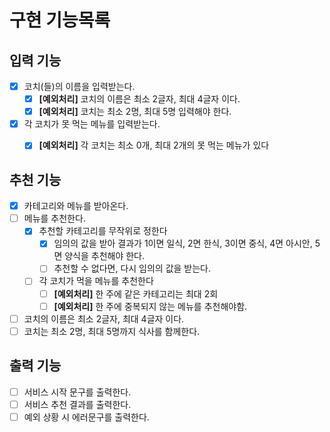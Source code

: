 # 구현 기능목록

## 입력 기능
- [x] 코치(들)의 이름을 입력받는다.
  - [x] **[예외처리]** 코치의 이름은 최소 2글자, 최대 4글자 이다.
  - [x] **[예외처리]** 코치는 최소 2명, 최대 5명 입력해야 한다.
- [x] 각 코치가 못 먹는 메뉴를 입력받는다.
  - [x] **[예외처리]** 각 코치는 최소 0개, 최대 2개의 못 먹는 메뉴가 있다
  

## 추천 기능
- [x] 카테고리와 메뉴를 받아온다.
- [ ] 메뉴를 추천한다.
  - [x] 추천할 카테고리를 무작위로 정한다
    - [x] 임의의 값을 받아 결과가 1이면 일식, 2면 한식, 3이면 중식, 4면 아시안, 5면 양식을 추천해야 한다.
    - [ ] 추천할 수 없다면, 다시 임의의 값을 받는다.
  - [ ] 각 코치가 먹을 메뉴를 추천한다
    - [ ] **[예외처리]** 한 주에 같은 카테고리는 최대 2회
    - [ ] **[예외처리]** 한 주에 중복되지 않는 메뉴를 추천해야함.

- [ ] 코치의 이름은 최소 2글자, 최대 4글자 이다.
- [ ] 코치는 최소 2명, 최대 5명까지 식사를 함께한다.

## 출력 기능
- [ ] 서비스 시작 문구를 출력한다.
- [ ] 서비스 추천 결과를 출력한다.
- [ ] 예외 상황 시 에러문구를 출력한다.
